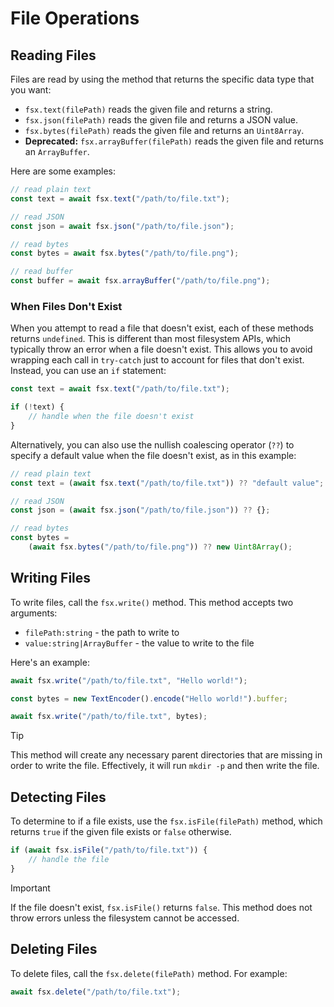 # File Operations

## Reading Files

Files are read by using the method that returns the specific data type that you want:

-   `fsx.text(filePath)` reads the given file and returns a string.
-   `fsx.json(filePath)` reads the given file and returns a JSON value.
-   `fsx.bytes(filePath)` reads the given file and returns an `Uint8Array`.
-   **Deprecated:** `fsx.arrayBuffer(filePath)` reads the given file and returns an `ArrayBuffer`.

Here are some examples:

```js
// read plain text
const text = await fsx.text("/path/to/file.txt");

// read JSON
const json = await fsx.json("/path/to/file.json");

// read bytes
const bytes = await fsx.bytes("/path/to/file.png");

// read buffer
const buffer = await fsx.arrayBuffer("/path/to/file.png");
```

### When Files Don't Exist

When you attempt to read a file that doesn't exist, each of these methods returns `undefined`. This is different than most filesystem APIs, which typically throw an error when a file doesn't exist. This allows you to avoid wrapping each call in `try-catch` just to account for files that don't exist. Instead, you can use an `if` statement:

```js
const text = await fsx.text("/path/to/file.txt");

if (!text) {
	// handle when the file doesn't exist
}
```

Alternatively, you can also use the nullish coalescing operator (`??`) to specify a default value when the file doesn't exist, as in this example:

```js
// read plain text
const text = (await fsx.text("/path/to/file.txt")) ?? "default value";

// read JSON
const json = (await fsx.json("/path/to/file.json")) ?? {};

// read bytes
const bytes =
	(await fsx.bytes("/path/to/file.png")) ?? new Uint8Array();
```

## Writing Files

To write files, call the `fsx.write()` method. This method accepts two arguments:

-   `filePath:string` - the path to write to
-   `value:string|ArrayBuffer` - the value to write to the file

Here's an example:

```js
await fsx.write("/path/to/file.txt", "Hello world!");

const bytes = new TextEncoder().encode("Hello world!").buffer;

await fsx.write("/path/to/file.txt", bytes);
```

> [!TIP]
> This method will create any necessary parent directories that are missing in order to write the file. Effectively, it will run `mkdir -p` and then write the file.

## Detecting Files

To determine to if a file exists, use the `fsx.isFile(filePath)` method, which returns `true` if the given file exists or `false` otherwise.

```js
if (await fsx.isFile("/path/to/file.txt")) {
	// handle the file
}
```

> [!IMPORTANT]
> If the file doesn't exist, `fsx.isFile()` returns `false`. This method does not throw errors unless the filesystem cannot be accessed.

## Deleting Files

To delete files, call the `fsx.delete(filePath)` method. For example:

```js
await fsx.delete("/path/to/file.txt");
```
